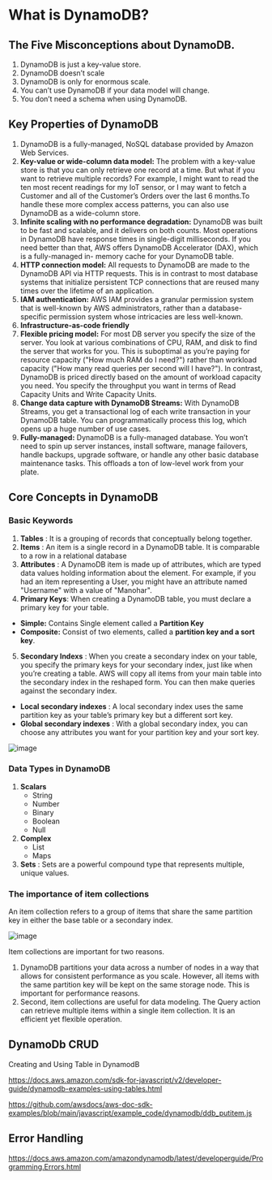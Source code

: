 # What is DynamoDB?

## The Five Misconceptions about DynamoDB.

1. DynamoDB is just a key-value store.
2. DynamoDB doesn’t scale
3. DynamoDB is only for enormous scale.
4. You can’t use DynamoDB if your data model will change.
5. You don’t need a schema when using DynamoDB.

## Key Properties of DynamoDB

1. DynamoDB is a fully-managed, NoSQL database provided by Amazon Web Services.
2. **Key-value or wide-column data model:** The problem with a key-value store is that you can only retrieve one record at a time. But what if you want to retrieve multiple records? For example, I might want to read the ten most recent readings for my IoT sensor, or I may want to fetch a Customer and all of the Customer’s Orders over the last 6 months.To handle these more complex access patterns, you can also use DynamoDB as a wide-column store.
3. **Infinite scaling with no performance degradation:** DynamoDB was built to be fast and scalable, and it delivers on both counts. Most operations in DynamoDB have response times in single-digit milliseconds. If you need better than that, AWS offers DynamoDB Accelerator (DAX), which is a fully-managed in- memory cache for your DynamoDB table.
4. **HTTP connection model:** All requests to DynamoDB are made to the DynamoDB API via HTTP requests. This is in contrast to most database systems that initialize persistent TCP connections that are reused many times over the lifetime of an application.
5. **IAM authentication:** AWS IAM provides a granular permission system that is well-known by AWS administrators, rather than a database-specific permission system whose intricacies are less well-known.
6. **Infrastructure-as-code friendly**
7. **Flexible pricing model:** For most DB server you specify the size of the server. You look at various combinations of CPU, RAM, and disk to find the server that works for you. This is suboptimal as you’re paying for resource capacity ("How much RAM do I need?") rather than workload capacity ("How many read queries per second will I have?"). In contrast, DynamoDB is priced directly based on the amount of workload capacity you need. You specify the throughput you want in terms of Read Capacity Units and Write Capacity Units.
8. **Change data capture with DynamoDB Streams:** With DynamoDB Streams, you get a transactional log of each write transaction in your DynamoDB table. You can programmatically process this log, which opens up a huge number of use cases.
9. **Fully-managed:** DynamoDB is a fully-managed database. You won’t need to spin up server instances, install software, manage failovers, handle backups, upgrade software, or handle any other basic database maintenance tasks. This offloads a ton of low-level work from your plate.

## Core Concepts in DynamoDB

### Basic Keywords

1. **Tables** : It is a grouping of records that conceptually belong together.
2. **Items** : An item is a single record in a DynamoDB table. It is comparable to a row in a relational database
3. **Attributes** : A DynamoDB item is made up of attributes, which are typed data values holding information about the element. For example, if you had an item representing a User, you might have an attribute named "Username" with a value of "Manohar".
4. **Primary Keys**: When creating a DynamoDB table, you must declare a primary key for your table.
  * **Simple:** Contains Single element called a **Partition Key**
  * **Composite:** Consist of two elements, called a **partition key and a sort key**.
5. **Secondary Indexs** : When you create a secondary index on your table, you specify the primary keys for your secondary index, just like when you’re creating a table. AWS will copy all items from your main table into the secondary index in the reshaped form. You can then make queries against the secondary index.
  * **Local secondary indexes** : A local secondary index uses the same partition key as your table’s primary key but a different sort key.
  * **Global secondary indexes** : With a global secondary index, you can choose any attributes you want for your partition key and your sort key.

![image](https://user-images.githubusercontent.com/17270996/168009672-74aaa195-d9a9-4b68-9a32-de7e64ca2ffe.png)

### Data Types in DynamoDB

1. **Scalars**
   * String
   * Number
   * Binary
   * Boolean
   * Null 
2. **Complex**
   * List
   * Maps 
3. **Sets** : Sets are a powerful compound type that represents multiple, unique values.

### The importance of item collections

An item collection refers to a group of items that share the same partition key in either the base table or a secondary index.

![image](https://user-images.githubusercontent.com/17270996/168010364-f53cc1a5-396b-4775-92e9-83ec6b13a355.png)

Item collections are important for two reasons.
1. DynamoDB partitions your data across a number of nodes in a way that allows for consistent performance as you scale. However, all items with the same partition key will be kept on the same storage node. This is important for performance reasons.
2. Second, item collections are useful for data modeling. The Query action can retrieve multiple items within a single item collection. It is an efficient yet flexible operation. 

## DynamoDb CRUD

Creating and Using Table in DynamodB

https://docs.aws.amazon.com/sdk-for-javascript/v2/developer-guide/dynamodb-examples-using-tables.html

https://github.com/awsdocs/aws-doc-sdk-examples/blob/main/javascript/example_code/dynamodb/ddb_putitem.js

## Error Handling

https://docs.aws.amazon.com/amazondynamodb/latest/developerguide/Programming.Errors.html
